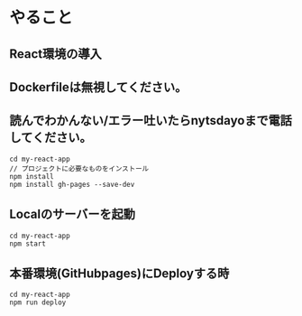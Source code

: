 # やること
## React環境の導入
## Dockerfileは無視してください。
## 読んでわかんない/エラー吐いたらnytsdayoまで電話してください。
```
cd my-react-app
// プロジェクトに必要なものをインストール
npm install
npm install gh-pages --save-dev
```
## Localのサーバーを起動
```
cd my-react-app
npm start
```

## 本番環境(GitHubpages)にDeployする時
```
cd my-react-app
npm run deploy
```